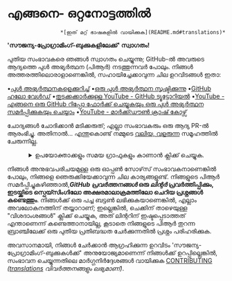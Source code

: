 # എങ്ങനെ- ഒറ്റനോട്ടത്തിൽ
<div align="right" markdown="1">
    
    *[ഇത് മറ്റ് ഭാഷകളിൽ വായിക്കുക](README.md#translations)*
</div>

**'സൗജന്യ-പ്രോഗ്രാമിംഗ്-ബുക്കുകളിലേക്ക്' സ്വാഗതം!**

പുതിയ സംഭാവകരെ ഞങ്ങൾ സ്വാഗതം ചെയ്യുന്നു; GitHub-ൽ അവരുടെ ആദ്യത്തെ പുൾ അഭ്യർത്ഥന (പിആർ) നടത്തുന്നവർ പോലും. നിങ്ങൾ അത്തരത്തിലൊരാളാണെങ്കിൽ, സഹായിച്ചേക്കാവുന്ന ചില ഉറവിടങ്ങൾ ഇതാ:

•[പുൾ അഭ്യർത്ഥനകളെക്കുറിച്ച്](https://docs.github.com/en/pull-requests/collaborating-with-pull-requests/proposing-changes-to-your-work-with-pull-requests/about-pull-requests)
•[ഒരു പുൾ അഭ്യർത്ഥന സൃഷ്ടിക്കുന്നു](https://docs.github.com/en/pull-requests/collaborating-with-pull-requests/proposing-changes-to-your-work-with-pull-requests/creating-a-pull-request)
•[GitHub ഹലോ വേൾഡ്](https://docs.github.com/en/get-started/quickstart/hello-world)
•[തുടക്കക്കാർക്കുള്ള YouTube - GitHub ട്യൂട്ടോറിയൽ](https://www.youtube.com/watch?v=0fKg7e37bQE)
•[YouTube - എങ്ങനെ ഒരു GitHub റിപ്പോ ഫോർക്ക് ചെയ്യുകയും ഒരു പുൾ അഭ്യർത്ഥന സമർപ്പിക്കുകയും ചെയ്യാം](https://www.youtube.com/watch?v=G1I3HF4YWEw)
•[YouTube - മാർക്ക്ഡൗൺ ക്രാഷ് കോഴ്സ്](https://www.youtube.com/watch?v=HUBNt18RFbo)

ചോദ്യങ്ങൾ ചോദിക്കാൻ മടിക്കരുത്; എല്ലാ സംഭാവകരും ഒരു ആദ്യ PR-ൽ ആരംഭിച്ചു. അതിനാൽ... എന്തുകൊണ്ട് നമ്മുടെ [വലിയ, വളരുന്ന](https://www.apiseven.com/en/contributor-graph?chart=contributorOverTime&repo=ebookfoundation/free-programming-books) സമൂഹത്തിൽ ചേരുന്നില്ല.

<details align="center" markdown="1">
<summary>ഉപയോക്താക്കളും സമയ ഗ്രാഫുകളും കാണാൻ ക്ലിക്ക് ചെയ്യുക.</summary>

[![EbookFoundation/free-programming-books's Contributor over time Graph](https://contributor-overtime-api.apiseven.com/contributors-svg?chart=contributorOverTime&repo=ebookfoundation/free-programming-books)](https://www.apiseven.com/en/contributor-graph?chart=contributorOverTime&repo=ebookfoundation/free-programming-books)

[![EbookFoundation/free-programming-books's Monthly Active Contributors graph](https://contributor-overtime-api.apiseven.com/contributors-svg?chart=contributorMonthlyActivity&repo=ebookfoundation/free-programming-books)](https://www.apiseven.com/en/contributor-graph?chart=contributorMonthlyActivity&repo=ebookfoundation/free-programming-books)

</details>

നിങ്ങൾ അനുഭവപരിചയമുള്ള ഒരു ഓപ്പൺ സോഴ്‌സ് സംഭാവകനാണെങ്കിൽ പോലും, നിങ്ങളെ ഞെരുക്കിയേക്കാവുന്ന ചില കാര്യങ്ങളുണ്ട്. നിങ്ങളുടെ പിആർ സമർപ്പിച്ചുകഴിഞ്ഞാൽ,***GitHub പ്രവർത്തനങ്ങൾ* ഒരു *ലിന്റർ* പ്രവർത്തിപ്പിക്കും, ഇടയ്ക്കിടെ സ്പെയ്സിംഗിലോ അക്ഷരമാലാക്രമത്തിലോ ചെറിയ പ്രശ്നങ്ങൾ കണ്ടെത്തും**. നിങ്ങൾക്ക് ഒരു പച്ച ബട്ടൺ ലഭിക്കുകയാണെങ്കിൽ, എല്ലാം അവലോകനത്തിന് തയ്യാറാണ്; ഇല്ലെങ്കിൽ, ചെക്കിന് താഴെയുള്ള "വിശദാംശങ്ങൾ" ക്ലിക്ക് ചെയ്യുക, അത് ലിന്ററിന് ഇഷ്ടപ്പെടാത്തത് എന്താണെന്ന് കണ്ടെത്താനായില്ല, കൂടാതെ നിങ്ങളുടെ പിആർ തുറന്ന ബ്രാഞ്ചിലേക്ക് ഒരു പുതിയ പ്രതിബദ്ധത ചേർക്കുന്നതിൽ പ്രശ്നം പരിഹരിക്കുക.

അവസാനമായി, നിങ്ങൾ ചേർക്കാൻ ആഗ്രഹിക്കുന്ന ഉറവിടം 'സൗജന്യ-പ്രോഗ്രാമിംഗ്-ബുക്കുകൾക്ക്' അനുയോജ്യമാണെന്ന് നിങ്ങൾക്ക് ഉറപ്പില്ലെങ്കിൽ, സംഭാവന ചെയ്യുന്നതിലെ മാർഗ്ഗനിർദ്ദേശങ്ങൾ വായിക്കുക [CONTRIBUTING](CONTRIBUTING.md) *([translations](README.md#translations) വിവർത്തനങ്ങളും ലഭ്യമാണ്)*.
